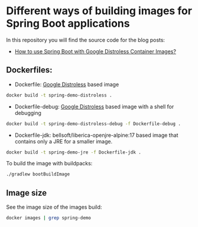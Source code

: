 # Different ways of building images for Spring Boot applications

In this repository you will find the source code for the blog posts:

* [How to use Spring Boot with Google Distroless Container Images?](https://solureal.com/blogs/how-to-use-google-distroless-docker-images-with-spring-boot)

## Dockerfiles:

* Dockerfile: [Google Distroless](https://github.com/GoogleContainerTools/distroless) based image

```bash
docker build -t spring-demo-distroless .
```

* Dockerfile-debug: [Google Distroless](https://github.com/GoogleContainerTools/distroless) based image with a shell for
  debugging

```bash
docker build -t spring-demo-distroless-debug -f Dockerfile-debug .
```

* Dockerfile-jdk: bellsoft/liberica-openjre-alpine:17 based image that contains only a JRE for a smaller image.
```bash
docker build -t spring-demo-jre -f Dockerfile-jdk .
```
To build the image with buildpacks:

```bash
./gradlew bootBuildImage
```

## Image size

See the image size of the images build:
```bash
docker images | grep spring-demo
```